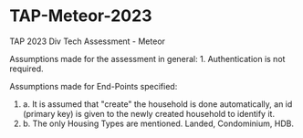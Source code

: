 # TAP-Meteor-2023
TAP 2023 Div Tech Assessment - Meteor

Assumptions made for the assessment in general:
1. 
	Authentication is not required.


Assumptions made for End-Points specified:
1. a. 
	It is assumed that "create" the household is done automatically, 
	an id (primary key) is given to the newly created household to identify it.
1. b.
	The only Housing Types are mentioned. Landed, Condominium, HDB. 